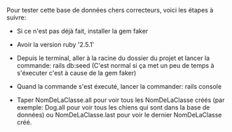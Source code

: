 Pour tester cette base de données chers correcteurs, voici les étapes à suivre:

- Si ce n'est pas déjà fait, installer la gem faker

- Avoir la version ruby '2.5.1'

- Depuis le terminal, aller à la racine du dossier du projet et lancer la commande: rails db:seed
(C'est normal si ça met un peu de temps à s'éxecuter c'est à cause de la gem faker)

- Quand la commande s'est éxecuté, lancer la commander: rails console

- Taper NomDeLaClasse.all pour voir tous les NomDeLaClasse créés (par exemple: Dog.all pour voir tous les chiens qui sont dans la base de données) ou NomDeLaClasse.last pour voir le dernier NomDeLaClasse créé.